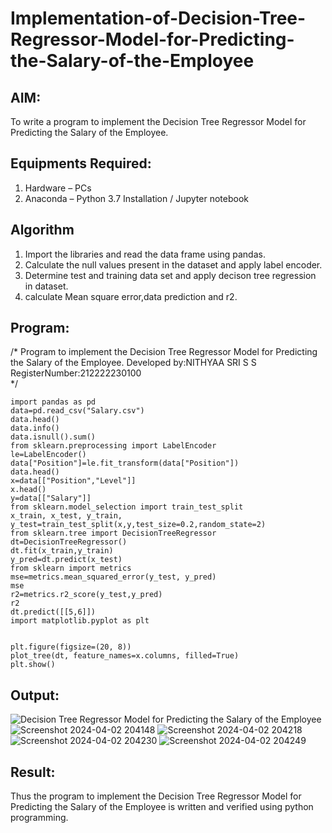 # Implementation-of-Decision-Tree-Regressor-Model-for-Predicting-the-Salary-of-the-Employee

## AIM:
To write a program to implement the Decision Tree Regressor Model for Predicting the Salary of the Employee.

## Equipments Required:
1. Hardware – PCs
2. Anaconda – Python 3.7 Installation / Jupyter notebook

## Algorithm
1. Import the libraries and read the data frame using pandas.
2. Calculate the null values present in the dataset and apply label encoder.
3. Determine test and training data set and apply decison tree regression in dataset.
4. calculate Mean square error,data prediction and r2.

## Program:

/*
Program to implement the Decision Tree Regressor Model for Predicting the Salary of the Employee.
Developed by:NITHYAA SRI S S 
RegisterNumber:212222230100  
*/
```
import pandas as pd
data=pd.read_csv("Salary.csv")
data.head()
data.info()
data.isnull().sum()
from sklearn.preprocessing import LabelEncoder
le=LabelEncoder()
data["Position"]=le.fit_transform(data["Position"])
data.head()
x=data[["Position","Level"]]
x.head()
y=data[["Salary"]]
from sklearn.model_selection import train_test_split
x_train, x_test, y_train, y_test=train_test_split(x,y,test_size=0.2,random_state=2)
from sklearn.tree import DecisionTreeRegressor
dt=DecisionTreeRegressor()
dt.fit(x_train,y_train)
y_pred=dt.predict(x_test)
from sklearn import metrics
mse=metrics.mean_squared_error(y_test, y_pred)
mse
r2=metrics.r2_score(y_test,y_pred)
r2
dt.predict([[5,6]])
import matplotlib.pyplot as plt


plt.figure(figsize=(20, 8))
plot_tree(dt, feature_names=x.columns, filled=True)
plt.show()
```

## Output:
![Decision Tree Regressor Model for Predicting the Salary of the Employee](sam.png)
![Screenshot 2024-04-02 204148](https://github.com/ssnithyaasri/Implementation-of-Decision-Tree-Regressor-Model-for-Predicting-the-Salary-of-the-Employee/assets/119122478/4a7425d0-fb28-47c3-97f9-239c99279db0)
![Screenshot 2024-04-02 204218](https://github.com/ssnithyaasri/Implementation-of-Decision-Tree-Regressor-Model-for-Predicting-the-Salary-of-the-Employee/assets/119122478/afb4be72-4a52-494b-b12a-c71d68a5a22d)
![Screenshot 2024-04-02 204230](https://github.com/ssnithyaasri/Implementation-of-Decision-Tree-Regressor-Model-for-Predicting-the-Salary-of-the-Employee/assets/119122478/7c9e726b-a462-480a-9453-9cb5828af3c9)
![Screenshot 2024-04-02 204249](https://github.com/ssnithyaasri/Implementation-of-Decision-Tree-Regressor-Model-for-Predicting-the-Salary-of-the-Employee/assets/119122478/6e3418ad-f69e-489d-9738-fe2a1c4b0db6)






## Result:
Thus the program to implement the Decision Tree Regressor Model for Predicting the Salary of the Employee is written and verified using python programming.
